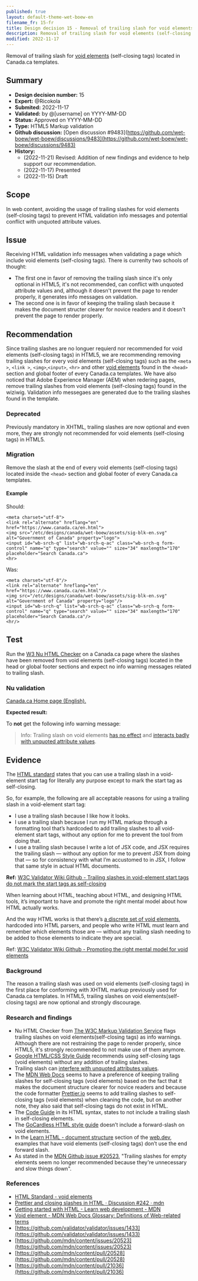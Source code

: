 ```yaml
---
published: true
layout: default-theme-wet-boew-en
filename_fr: 15-fr
title: Design decision 15 - Removal of trailing slash for void elements (self-closing tags)
description: Removal of trailing slash for void elements (self-closing tags) located in any Canada.ca templates.
modified: 2022-11-17
---
```


Removal of trailing slash for [void elements](https://html.spec.whatwg.org/multipage/syntax.html#void-elements) (self-closing tags) located in Canada.ca templates.

## Summary

* **Design decision number:** 15
* **Expert:** @Ricokola
* **Submited:** 2022-11-17
* **Validated:** by @[username] on YYYY-MM-DD
* **Status:** Approved on YYYY-MM-DD
* **Type:** HTML5 Markup validation
* **Github discussion:** [Open discussion #9483](https://github.com/wet-boew/wet-boew/discussions/9483](https://github.com/wet-boew/wet-boew/discussions/9483)
* **History:**
	* (2022-11-21) Revised: Addition of new findings and evidence to help support our recommendation.
	* (2022-11-17) Presented
	* (2022-11-15) Draft

## Scope

In web content, avoiding the usage of trailing slashes for void elements (self-closing tags) to prevent HTML validation info messages and potential conflict with unquoted attribute values.

## Issue

Receiving HTML validation info messages when validating a page which include void elements (self-closing tags). There is currenlty two schools of thought:
* The first one in favor of removing the trailing slash since it's only optional in HTML5, it's not recommended, can conflict with unquoted attribute values and, although it doesn't prevent the page to render properly, it generates info messages on validation.
* The second one is in favor of keeping the trailing slash because it makes the document structer clearer for novice readers and it doesn't prevent the page to render properly.

## Recommendation

Since trailing slashes are no longuer requierd nor recommended for void elements (self-closing tags) in HTML5, we are recommending removing trailing slashes for every void elements (self-closing tags) such as the ```<meta >```, ```<link >```, ```<img>```,```<input>```, ```<hr>``` and other [void elements](https://html.spec.whatwg.org/multipage/syntax.html#void-elements) found in the ```<head>``` section and global footer of every Canada.ca templates. We have also noticed that Adobe Experience Manager (AEM) when redering pages, remove trailing slashes from void elements (self-closing tags) found in the wiziwig. Validation info messegaes are generated due to the trailing slashes found in the template.

### Deprecated

Previously mandatory in XHTML, trailing slashes are now optional and even more, they are strongly not recommended for void elements (self-closing tags) in HTML5.

### Migration

Remove the slash at the end of every void elements (self-closing tags) located inside the ```<head>``` section and global footer of every Canada.ca templates.

#### Example

Should:
```HTML5
<meta charset="utf-8">
<link rel="alternate" hreflang="en" href="https://www.canada.ca/en.html">
<img src="/etc/designs/canada/wet-boew/assets/sig-blk-en.svg" alt="Government of Canada" property="logo">
<input id="wb-srch-q" list="wb-srch-q-ac" class="wb-srch-q form-control" name="q" type="search" value="" size="34" maxlength="170" placeholder="Search Canada.ca">
<hr>
```

Was:
```XHTML
<meta charset="utf-8"/>
<link rel="alternate" hreflang="en" href="https://www.canada.ca/en.html"/>
<img src="/etc/designs/canada/wet-boew/assets/sig-blk-en.svg" alt="Government of Canada" property="logo"/>
<input id="wb-srch-q" list="wb-srch-q-ac" class="wb-srch-q form-control" name="q" type="search" value="" size="34" maxlength="170" placeholder="Search Canada.ca"/>
<hr/>
```

## Test

Run the [W3 Nu HTML Checker](https://validator.w3.org/nu/) on a Canada.ca page where the slashes have been removed from void elements (self-closing tags) located in the head or global footer sections and expect no info warning messages related to trailing slash.

### Nu validation

[Canada.ca Home page (English).](https://validator.w3.org/nu/?doc=https%3A%2F%2Fwww.canada.ca%2Fen.html)

**Expected result:**

To **not** get the following info warning message:

> Info: Trailing slash on void elements [has no effect](https://github.com/validator/validator/wiki/Markup-%C2%BB-Void-elements#trailing-slashes-in-void-element-start-tags-do-not-mark-the-start-tags-as-self-closing) and [interacts badly with unquoted attribute values](https://github.com/validator/validator/wiki/Markup-%C2%BB-Void-elements#trailing-slashes-directly-preceded-by-unquoted-attribute-values).

## Evidence

The [HTML standard](https://html.spec.whatwg.org/multipage/syntax.html#start-tags) states that you can use a trailing slash in a void-element start tag for literally any purpose except to mark the start tag as self-closing.

So, for example, the following are all acceptable reasons for using a trailing slash in a void-element start tag:
* I use a trailing slash because I like how it looks.
* I use a trailing slash because I run my HTML markup through a formatting tool that’s hardcoded to add trailing slashes to all void-element start tags, without any option for me to prevent the tool from doing that.
* I use a trailing slash because I write a lot of JSX code, and JSX requires the trailing slash — without any option for me to prevent JSX from doing that — so for consistency with what I’m accustomed to in JSX, I follow that same style in actual HTML documents.

<strong>Ref:</strong> [W3C Validator Wiki Github - Trailing slashes in void-element start tags do not mark the start tags as self-closing](https://github.com/validator/validator/wiki/Markup-%C2%BB-Void-elements#trailing-slashes-in-void-element-start-tags-do-not-mark-the-start-tags-as-self-closing)

When learning about HTML, teaching about HTML, and designing HTML tools, it’s important to have and promote the right mental model about how HTML actually works.

And the way HTML works is that there’s [a discrete set of void elements](https://html.spec.whatwg.org/multipage/syntax.html#void-elements), hardcoded into HTML parsers, and people who write HTML must learn and remember which elements those are — without any trailing slash needing to be added to those elements to indicate they are special.

Ref: [W3C Validator Wiki Github - Promoting the right mental model for void elements](https://github.com/validator/validator/wiki/Markup-%C2%BB-Void-elements#promoting-the-right-mental-model-for-void-elements)

### Background

The reason a trailing slash was used on void elements (self-closing tags) in the first place for conforming with XHTML markup previously used for Canada.ca templates. In HTML5, trailing slashes on void elements(self-closing tags) are now optional and strongly discourage.

### Research and findings

* Nu HTML Checker from [The W3C Markup Validation Service](http://validator.w3.org) flags trailing slashes on void elements(self-closing tags) as info warnings. Although there are not restraining the page to render properly, since HTML5, it's strongly recommended to not make use of them anymore.
* [Google HTML/CSS Style Guide](https://google.github.io/styleguide/htmlcssguide.html#Document_Type) recommends using self-closing tags (void elements) without any addition of trailing slashes.
* Trailing slash can [interfere with unquoted attributes values](https://github.com/validator/validator/wiki/Markup-%C2%BB-Void-elements#trailing-slashes-directly-preceded-by-unquoted-attribute-values).
* The [MDN Web Docs](https://developer.mozilla.org/en-US/) seems to have a preference of keeping trailing slashes for self-closing tags (void elements) based on the fact that it makes the document structure clearer for novice readers and because the code formatter [Prettier.io](https://prettier.io/) seems to add trailing slashes to self-closing tags (void elements) when cleaning the code, but on another note, they also said that self-closing tags do not exist in HTML.
* The [Code Guide](http://codeguide.co) in its HTML syntax, states to not include a trailing slash in self-closing elements.
* The [GoCardless HTML style guide](https://github.com/gocardless/html-style-guide) doesn’t include a forward-slash on void elements.
* In the [Learn HTML - document structure](https://web.dev/learn/html/document-structure/) section of the [web.dev](https://web.dev/), examples that have void elements (self-closing tags) don’t use the end forward slash.
* As stated in the [MDN Github issue #20523](https://github.com/mdn/content/issues/20523), "Trailing slashes for empty elements seem no longer recommended because they're unnecessary and slow things down".

### References

* [HTML Standard - void elements](https://html.spec.whatwg.org/multipage/syntax.html#void-elements)
* [Prettier and closing slashes in HTML · Discussion #242 · mdn](https://github.com/orgs/mdn/discussions/242#discussioncomment-3749398)
* [Getting started with HTML - Learn web development - MDN](https://developer.mozilla.org/en-US/docs/Learn/HTML/Introduction_to_HTML/Getting_started#void_elements)
* [Void element - MDN Web Docs Glossary: Definitions of Web-related terms](https://developer.mozilla.org/en-US/docs/Glossary/Void_element)
* [https://github.com/validator/validator/issues/1433](https://github.com/validator/validator/issues/1433)
* [https://github.com/mdn/content/issues/20523](https://github.com/mdn/content/issues/20523)
* [https://github.com/mdn/content/pull/20528](https://github.com/mdn/content/pull/20528)
* [https://github.com/mdn/content/pull/21036](https://github.com/mdn/content/pull/21036)
